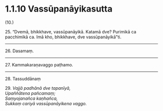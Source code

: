 # 1.1.10 Vassūpanāyikasutta

(10.)

25\. “Dvemā, bhikkhave, vassūpanāyikā. Katamā dve? Purimikā ca pacchimikā ca. Imā kho, bhikkhave, dve vassūpanāyikā”ti.

---

26\. Dasamaṃ.

---

27\. Kammakaraṇavaggo paṭhamo.

---

28\. Tassuddānaṃ

29\. _Vajjā padhānā dve tapanīyā,_  
_Upaññātena pañcamaṃ;_  
_Saṃyojanañca kaṇhañca,_  
_Sukkaṃ cariyā vassūpanāyikena vaggo._
